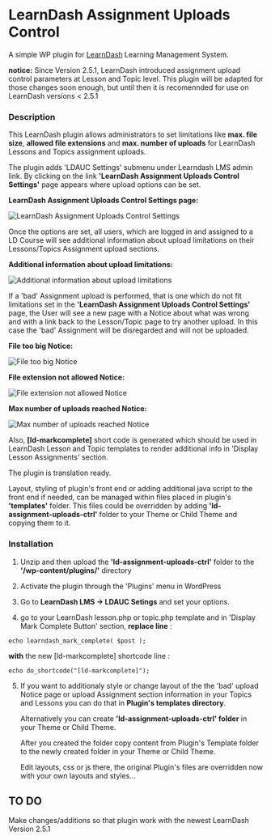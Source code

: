 # LearnDash Assignment Uploads Control

A simple WP plugin for [LearnDash](https://www.learndash.com/) Learning Management System.

**notice:**
Since Version 2.5.1, LearnDash introduced assignment upload control parameters at Lesson and Topic level. This plugin will be adapted for those changes soon enough, but until then it is recomennded for use on LearnDash versions < 2.5.1


### Description

This LearnDash plugin allows administrators to set limitations like **max. file size**, **allowed file extensions** and **max. number of uploads** for LearnDash Lessons and Topics assignment uploads.

The plugin adds 'LDAUC Settings' submenu under Learndash LMS admin link. By clicking on the link **'LearnDash Assignment Uploads Control Settings'** page appears where upload options can be set.

**LearnDash Assignment Uploads Control Settings page:**

![LearnDash Assignment Uploads Control Settings](http://brbaso.com/images/ld-assignment-uploads-ctrl/screenshot-1.png)

Once the options are set, all users, which are logged in and assigned to a LD Course will see additional information about upload limitations on their Lessons/Topics Assignment upload sections.

**Additional information about upload limitations:**

![Additional information about upload limitations](http://brbaso.com/images/ld-assignment-uploads-ctrl/screenshot-2.png)

If a 'bad' Assignment upload is performed, that is one which do not fit limitations set in the **'LearnDash Assignment Uploads Control Settings'** page, the User will see a new page with a Notice about what was wrong and with a  link back to the Lesson/Topic page to try another upload. In this case the 'bad' Assignment will be disregarded and will not be uploaded.

**File too big Notice:**

![File too big Notice](http://brbaso.com/images/ld-assignment-uploads-ctrl/screenshot-3.png)

**File extension not allowed Notice:**

![File extension not allowed Notice](http://brbaso.com/images/ld-assignment-uploads-ctrl/screenshot-4.png)

**Max number of uploads reached Notice:**

![Max number of uploads reached Notice](http://brbaso.com/images/ld-assignment-uploads-ctrl/screenshot-5.png)

Also, **[ld-markcomplete]** short code is generated which should be used in LearnDash Lesson and Topic templates to render additional info in 'Display Lesson Assignments' section.

The plugin is translation ready.

Layout, styling of plugin's front end or adding additional java script to the front end if needed, can be managed within files placed in plugin's **'templates'** folder. This files could be overridden by adding **'ld-assignment-uploads-ctrl'** folder to your Theme or Child Theme and copying them to it.

### Installation

1. Unzip and then upload the **'ld-assignment-uploads-ctrl'** folder to the **'/wp-content/plugins/'** directory

2. Activate the plugin through the 'Plugins' menu in WordPress

3. Go to **LearnDash LMS -> LDAUC Setings** and set your options.

4. go to your LearnDash lesson.php or topic.php template and in 'Display Mark Complete Button' section, **replace line** :
```
echo learndash_mark_complete( $post );
```
**with** the new [ld-markcomplete] shortcode line :
``` 
echo do_shortcode("[ld-markcomplete]");
```

5. If you want to additionaly style or change layout of the the 'bad' upload Notice page or upload Assignment section information in your Topics and Lessons you can do that in **Plugin's templates directory**. 

    Alternatively you can create **'ld-assignment-uploads-ctrl' folder** in your Theme or Child Theme. 
    
    After you created the folder copy content from Plugin's Template folder to the newly created folder in your Theme or Child Theme. 
    
    Edit layouts, css or js there, the original Plugin's files are overridden now with your own layouts and styles...

## TO DO

Make changes/additions so that plugin work with the newest LearnDash Version 2.5.1